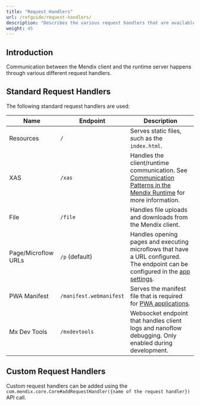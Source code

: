 ```yaml
---
title: "Request Handlers"
url: /refguide/request-handlers/
description: "Describes the various request handlers that are available in the runtime."
weight: 45
---
```


## Introduction

Communication between the Mendix client and the runtime server happens through various different request handlers. 

## Standard Request Handlers

The following standard request handlers are used:

| Name | Endpoint | Description |
| ---- | -------- | ----------- |
| Resources | `/` | Serves static files, such as the `index.html`. |
| XAS | `/xas` | Handles the client/runtime communication. See [Communication Patterns in the Mendix Runtime](/refguide/communication-patterns/) for more information. |
| File | `/file` | Handles file uploads and downloads from the Mendix client. |
| Page/Microflow URLs | `/p` (default) | Handles opening pages and executing microflows that have a URL configured. The endpoint can be configured in the [app settings](/refguide/app-settings/#url-prefix). |
| PWA Manifest | `/manifest.webmanifest` | Serves the manifest file that is required for [PWA applications](/refguide/mobile/introduction-to-mobile-technologies/progressive-web-app/). |
| Mx Dev Tools | `/mxdevtools` | Websocket endpoint that handles client logs and nanoflow debugging. Only enabled during development. |

## Custom Request Handlers

Custom request handlers can be added using the `com.mendix.core.Core#addRequestHandler({name of the request handler})` API call.
